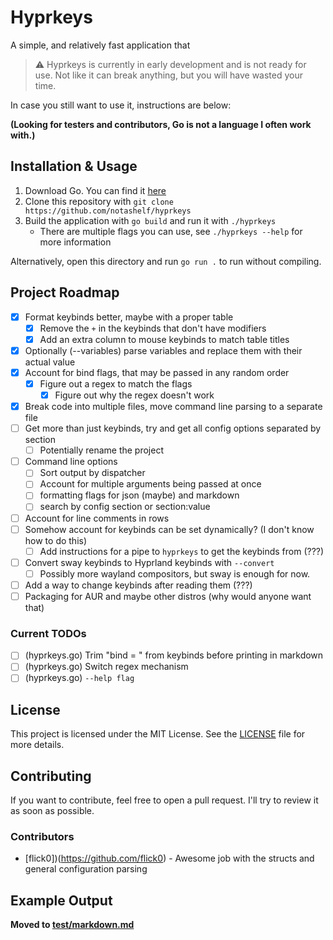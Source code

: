 # Hyprkeys

A simple, and relatively fast application that 

> ⚠️ Hyprkeys is currently in early development and is not ready for use. Not like it can
break anything, but you will have wasted your time.

In case you still want to use it, instructions are below:

**(Looking for testers and contributors, Go is not a language I often work with.)**

## Installation & Usage

1. Download Go. You can find it [here](https://golang.org/dl/)
2. Clone this repository with `git clone https://github.com/notashelf/hyprkeys`
3. Build the application with `go build` and run it with `./hyprkeys`
   - There are multiple flags you can use, see `./hyprkeys --help` for more information

Alternatively, open this directory and run `go run .` to run without compiling.

## Project Roadmap

- [x] Format keybinds better, maybe with a proper table
  - [x]  Remove the `+` in the keybinds that don't have modifiers
  - [x]  Add an extra column to mouse keybinds to match table titles
- [x] Optionally (--variables) parse variables and replace them with their actual value
- [x] Account for bind flags, that may be passed in any random order
  - [x] Figure out a regex to match the flags
    - [x] Figure out why the regex doesn't work
- [x] Break code into multiple files, move command line parsing to a separate file
- [ ] Get more than just keybinds, try and get all config options separated by section
  - [ ] Potentially rename the project
- [ ] Command line options
  - [ ] Sort output by dispatcher
  - [ ] Account for multiple arguments being passed at once
  - [ ] formatting flags for json (maybe) and markdown
  - [ ] search by config section or section:value
- [ ] Account for line comments in rows
- [ ] Somehow account for keybinds can be set dynamically? (I don't know how to do this)
  - [ ] Add instructions for a pipe to `hyprkeys` to get the keybinds from (???)
- [ ] Convert sway keybinds to Hyprland keybinds with `--convert`
  - [ ] Possibly more wayland compositors, but sway is enough for now.
- [ ] Add a way to change keybinds after reading them (???)
- [ ] Packaging for AUR and maybe other distros (why would anyone want that)

### Current TODOs

- [ ] (hyprkeys.go) Trim "bind = " from keybinds before printing in markdown
- [ ] (hyprkeys.go) Switch regex mechanism
- [ ] (hyprkeys.go) `--help flag`

## License

This project is licensed under the MIT License. See the [LICENSE](LICENSE) file for more details.

## Contributing

If you want to contribute, feel free to open a pull request. I'll try to review it as soon as possible.

### Contributors

- [flick0])(https://github.com/flick0) - Awesome job with the structs and general configuration parsing

## Example Output
**Moved to [test/markdown.md](test/markdown.md)**
